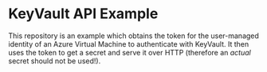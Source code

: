 # KeyVault API Example

This repository is an example which obtains the token for the user-managed identity of an Azure Virtual Machine to authenticate with KeyVault. It then uses the token to get a secret and serve it over HTTP (therefore an _actual_ secret should not be used!).
